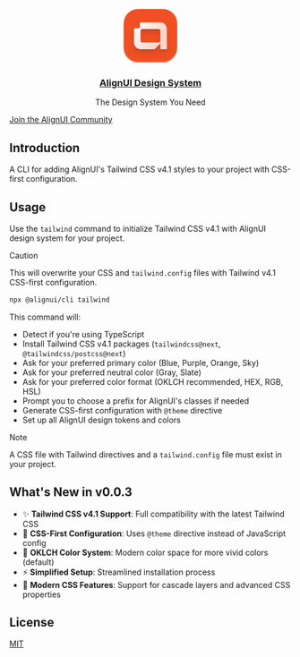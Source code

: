 <p align="center">
  <a href="https://alignui.com">
    <img src="./logo.svg" height="96">
    <h3 align="center">AlignUI Design System</h3>
  </a>
  <p align="center">The Design System You Need</p>
</p>

[Join the AlignUI Community](https://discord.gg/alignui)

## Introduction

A CLI for adding AlignUI's Tailwind CSS v4.1 styles to your project with CSS-first configuration.

## Usage

Use the `tailwind` command to initialize Tailwind CSS v4.1 with AlignUI design system for your project.

> [!CAUTION]
> This will overwrite your CSS and `tailwind.config` files with Tailwind v4.1 CSS-first configuration.

```bash
npx @alignui/cli tailwind
```

This command will:

- Detect if you're using TypeScript
- Install Tailwind CSS v4.1 packages (`tailwindcss@next`, `@tailwindcss/postcss@next`)
- Ask for your preferred primary color (Blue, Purple, Orange, Sky)
- Ask for your preferred neutral color (Gray, Slate)
- Ask for your preferred color format (OKLCH recommended, HEX, RGB, HSL)
- Prompt you to choose a prefix for AlignUI's classes if needed
- Generate CSS-first configuration with `@theme` directive
- Set up all AlignUI design tokens and colors

> [!NOTE]  
> A CSS file with Tailwind directives and a `tailwind.config` file must exist in your project.

## What's New in v0.0.3

- ✨ **Tailwind CSS v4.1 Support**: Full compatibility with the latest Tailwind CSS
- 🎨 **CSS-First Configuration**: Uses `@theme` directive instead of JavaScript config
- 🌈 **OKLCH Color System**: Modern color space for more vivid colors (default)
- ⚡ **Simplified Setup**: Streamlined installation process
- 🔧 **Modern CSS Features**: Support for cascade layers and advanced CSS properties

## License

[MIT](./LICENSE)
